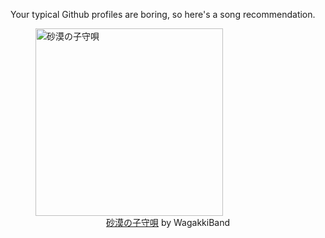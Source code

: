 Your typical Github profiles are boring, so here's a song recommendation.
<figure><img width="300" height="300" src="https://i.scdn.co/image/ab67616d0000b2737aff3b7668ace01cc20c9ff6" alt="砂漠の子守唄" /><figcaption align="center"><a href="https://open.spotify.com/track/7ARztybxipT96ePX6FLhoH" target="_blank">砂漠の子守唄</a> by WagakkiBand</figcaption></figure>
